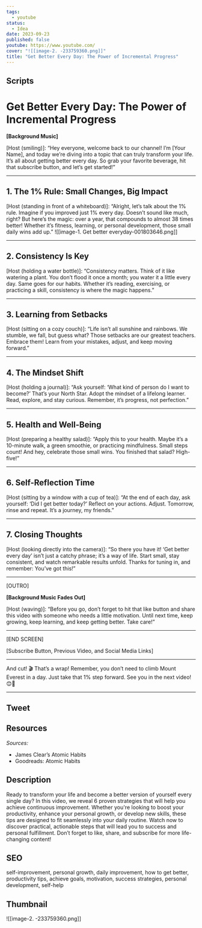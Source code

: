 ```yaml
---
tags:
  - youtube
status:
  - Idea
date: 2023-09-23
published: false
youtube: https://www.youtube.com/
cover: "![[image-2. -233759360.png]]"
title: "Get Better Every Day: The Power of Incremental Progress"
---
```

## Scripts

# Get Better Every Day: The Power of Incremental Progress

**[Background Music]**

[Host (smiling)]: “Hey everyone, welcome back to our channel! I’m [Your Name], and today we’re diving into a topic that can truly transform your life. It’s all about getting better every day. So grab your favorite beverage, hit that subscribe button, and let’s get started!”

---

## **1. The 1% Rule: Small Changes, Big Impact**

[Host (standing in front of a whiteboard)]: “Alright, let’s talk about the 1% rule. Imagine if you improved just 1% every day. Doesn’t sound like much, right? But here’s the magic: over a year, that compounds to almost 38 times better! Whether it’s fitness, learning, or personal development, those small daily wins add up.”
![[image-1. Get better everyday-001803646.png]]


---

## **2. Consistency Is Key**

[Host (holding a water bottle)]: “Consistency matters. Think of it like watering a plant. You don’t flood it once a month; you water it a little every day. Same goes for our habits. Whether it’s reading, exercising, or practicing a skill, consistency is where the magic happens.”

---

## **3. Learning from Setbacks**

[Host (sitting on a cozy couch)]: “Life isn’t all sunshine and rainbows. We stumble, we fall, but guess what? Those setbacks are our greatest teachers. Embrace them! Learn from your mistakes, adjust, and keep moving forward.”

---

## **4. The Mindset Shift**

[Host (holding a journal)]: “Ask yourself: ‘What kind of person do I want to become?’ That’s your North Star. Adopt the mindset of a lifelong learner. Read, explore, and stay curious. Remember, it’s progress, not perfection.”

---

## **5. Health and Well-Being**

[Host (preparing a healthy salad)]: “Apply this to your health. Maybe it’s a 10-minute walk, a green smoothie, or practicing mindfulness. Small steps count! And hey, celebrate those small wins. You finished that salad? High-five!”

---

## **6. Self-Reflection Time**

[Host (sitting by a window with a cup of tea)]: “At the end of each day, ask yourself: ‘Did I get better today?’ Reflect on your actions. Adjust. Tomorrow, rinse and repeat. It’s a journey, my friends.”

---

## **7. Closing Thoughts**

[Host (looking directly into the camera)]: “So there you have it! ‘Get better every day’ isn’t just a catchy phrase; it’s a way of life. Start small, stay consistent, and watch remarkable results unfold. Thanks for tuning in, and remember: You’ve got this!”

---

[OUTRO]

**[Background Music Fades Out]**

[Host (waving)]: “Before you go, don’t forget to hit that like button and share this video with someone who needs a little motivation. Until next time, keep growing, keep learning, and keep getting better. Take care!”

---

[END SCREEN]

[Subscribe Button, Previous Video, and Social Media Links]

---

And cut! 🎬 That’s a wrap! Remember, you don’t need to climb Mount Everest in a day. Just take that 1% step forward. See you in the next video! 😊🌟

---


## Tweet
## Resources
_Sources:_

- James Clear’s Atomic Habits
- Goodreads: Atomic Habits

## Description

Ready to transform your life and become a better version of yourself every single day? In this video, we reveal 6 proven strategies that will help you achieve continuous improvement. Whether you're looking to boost your productivity, enhance your personal growth, or develop new skills, these tips are designed to fit seamlessly into your daily routine. Watch now to discover practical, actionable steps that will lead you to success and personal fulfillment. Don’t forget to like, share, and subscribe for more life-changing content!
## SEO

self-improvement, personal growth, daily improvement, how to get better, productivity tips, achieve goals, motivation, success strategies, personal development, self-help
## Thumbnail
![[image-2. -233759360.png]]